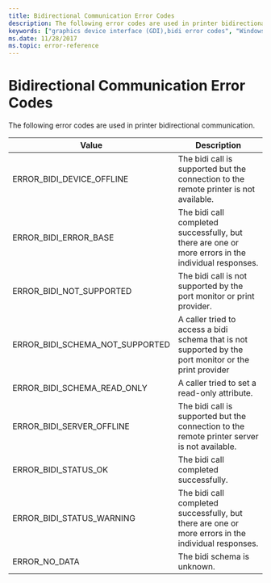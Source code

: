 ```yaml
---
title: Bidirectional Communication Error Codes
description: The following error codes are used in printer bidirectional communication.
keywords: ["graphics device interface (GDI),bidi error codes", "Windows graphics device interface (GDI),bidi error codes", "GDI,bidi error codes", "graphics device interface (GDI),bidirectional error codes", "Windows graphics device interface (GDI),bidirectional error codes", "GDI,bidirectional error codes", "graphics device interface (GDI),bidirectional error codes", "Windows graphics device interface (GDI),bidirectional error codes", "GDI,bidirectional error codes", "printing,bidi error codes", "printing,bidirectional error codes", "printing,bidirectional error codes", "bidi error codes", "bidirectional error codes", "bidirectional error codes"]
ms.date: 11/28/2017
ms.topic: error-reference
---
```


# Bidirectional Communication Error Codes


The following error codes are used in printer bidirectional communication.

| Value                               | Description                                                                                            |
|-------------------------------------|--------------------------------------------------------------------------------------------------------|
| ERROR\_BIDI\_DEVICE\_OFFLINE        | The bidi call is supported but the connection to the remote printer is not available.                  |
| ERROR\_BIDI\_ERROR\_BASE            | The bidi call completed successfully, but there are one or more errors in the individual responses.    |
| ERROR\_BIDI\_NOT\_SUPPORTED         | The bidi call is not supported by the port monitor or print provider.                                  |
| ERROR\_BIDI\_SCHEMA\_NOT\_SUPPORTED | A caller tried to access a bidi schema that is not supported by the port monitor or the print provider |
| ERROR\_BIDI\_SCHEMA\_READ\_ONLY     | A caller tried to set a read-only attribute.                                                           |
| ERROR\_BIDI\_SERVER\_OFFLINE        | The bidi call is supported but the connection to the remote printer server is not available.           |
| ERROR\_BIDI\_STATUS\_OK             | The bidi call completed successfully.                                                                  |
| ERROR\_BIDI\_STATUS\_WARNING        | The bidi call completed successfully, but there are one or more errors in the individual responses.    |
| ERROR\_NO\_DATA                     | The bidi schema is unknown.                                                                            |

 

 

 




